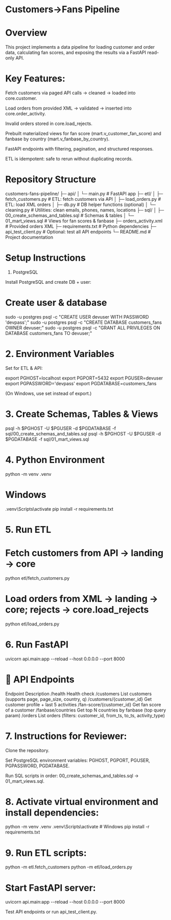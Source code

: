 # Customers→Fans Pipeline
# Overview

This project implements a data pipeline for loading customer and order data, calculating fan scores, and exposing the results via a FastAPI read-only API.

# Key Features:

Fetch customers via paged API calls → cleaned → loaded into core.customer.

Load orders from provided XML → validated → inserted into core.order_activity.

Invalid orders stored in core.load_rejects.

Prebuilt materialized views for fan score (mart.v_customer_fan_score) and fanbase by country (mart.v_fanbase_by_country).

FastAPI endpoints with filtering, pagination, and structured responses.

ETL is idempotent: safe to rerun without duplicating records.

# Repository Structure

customers-fans-pipeline/
├─ api/
│  └─ main.py                # FastAPI app
├─ etl/
│  ├─ fetch_customers.py     # ETL: fetch customers via API
│  ├─ load_orders.py         # ETL: load XML orders
│  ├─ db.py                  # DB helper functions (optional)
│  └─ cleaning.py            # Utilities: clean emails, phones, names, locations
├─ sql/
│  ├─ 00_create_schemas_and_tables.sql  # Schemas & tables
│  └─ 01_mart_views.sql                  # Views for fan scores & fanbase
├─ orders_activity.xml       # Provided orders XML
├─ requirements.txt          # Python dependencies
├─ api_test_client.py        # Optional: test all API endpoints
└─ README.md                 # Project documentation


# Setup Instructions
1. PostgreSQL

Install PostgreSQL and create DB + user:

# Create user & database
sudo -u postgres psql -c "CREATE USER devuser WITH PASSWORD 'devpass';"
sudo -u postgres psql -c "CREATE DATABASE customers_fans OWNER devuser;"
sudo -u postgres psql -c "GRANT ALL PRIVILEGES ON DATABASE customers_fans TO devuser;"


# 2. Environment Variables

Set for ETL & API:

export PGHOST=localhost
export PGPORT=5432
export PGUSER=devuser
export PGPASSWORD='devpass'
export PGDATABASE=customers_fans

(On Windows, use set instead of export.)

# 3. Create Schemas, Tables & Views

psql -h $PGHOST -U $PGUSER -d $PGDATABASE -f sql/00_create_schemas_and_tables.sql
psql -h $PGHOST -U $PGUSER -d $PGDATABASE -f sql/01_mart_views.sql


# 4. Python Environment

python -m venv .venv
# Windows
.venv\Scripts\activate
pip install -r requirements.txt


# 5. Run ETL

# Fetch customers from API → landing → core
python etl/fetch_customers.py

# Load orders from XML → landing → core; rejects → core.load_rejects
python etl/load_orders.py


# 6. Run FastAPI

uvicorn api.main:app --reload --host 0.0.0.0 --port 8000


# 🔗 API Endpoints

Endpoint	Description
/health	Health check
/customers	List customers (supports page, page_size, country, q)
/customers/{customer_id}	Get customer profile + last 5 activities
/fan-score/{customer_id}	Get fan score of a customer
/fanbase/countries	Get top N countries by fanbase (top query param)
/orders	List orders (filters: customer_id, from_ts, to_ts, activity_type)


# 7. Instructions for Reviewer:

Clone the repository.

Set PostgreSQL environment variables: PGHOST, PGPORT, PGUSER, PGPASSWORD, PGDATABASE.

Run SQL scripts in order: 00_create_schemas_and_tables.sql → 01_mart_views.sql.

# 8. Activate virtual environment and install dependencies:

python -m venv .venv
.venv\Scripts\activate       # Windows
pip install -r requirements.txt


# 9. Run ETL scripts:


python -m etl.fetch_customers
python -m etl/load_orders.py



# Start FastAPI server:

uvicorn api.main:app --reload --host 0.0.0.0 --port 8000


Test API endpoints or run api_test_client.py.

